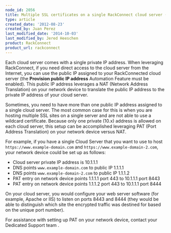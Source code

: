 ```yaml
---
node_id: 2056
title: Multiple SSL certificates on a single RackConnect cloud server (PAT)
type: article
created_date: '2012-08-23'
created_by: Juan Perez
last_modified_date: '2014-10-03'
last_modified_by: Jered Heeschen
product: RackConnect
product_url: rackconnect
---
```


Each cloud server comes with a single private IP address. When
leveraging RackConnect, if you need direct access to the cloud server
from the Internet, you can use the public IP assigned to your
RackConnected cloud server (the **Provision public IP address** Automation
Feature must be enabled). This public IP address leverages a NAT (Network
Address Translation) on your network device to translate the public IP address 
to the private IP address of your cloud server.

Sometimes, you need to have more than one
public IP address assigned to a single cloud server. The most common case for
this is when you are hosting multiple SSL sites on a single server
and are not able to use a wildcard certificate. Because only one private
(10.x) address is allowed on each cloud server, this setup can be
accomplished leveraging PAT (Port Address Translation) on your network
device versus NAT.

For example, if you have a single Cloud Server that you want to use to
host `https://www.example-domain.com` and `https://www.example-domain-2.com`, your network device could be set up as
follows:

-   Cloud server private IP address is 10.1.1.1
-   DNS points `www.example-domain.com` to public IP 1.1.1.1
-   DNS points `www.example-domain-2.com` to public IP 1.1.1.2
-   PAT entry on network device points 1.1.1.1 port 443 to 10.1.1.1 port
    8443
-   PAT entry on network device points 1.1.1.2 port 443 to 10.1.1.1 port
    8444

On your cloud server, you would configure your web server software (for example,
Apache or IIS) to listen on ports 8443 and 8444 (they would be able to
distinguish which site the encrypted traffic was destined for based on
the unique port number).

For assistance with setting up PAT on your network device, contact your Dedicated Support team .
